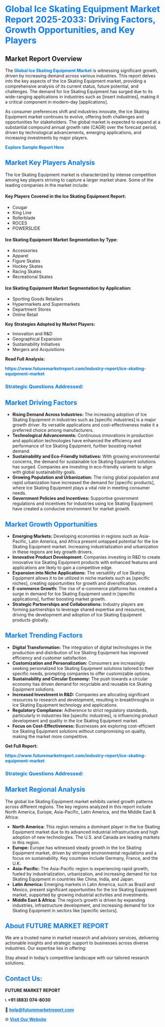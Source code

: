 <h1 style="color: #007BFF;">Global Ice Skating Equipment Market Report 2025-2033: Driving Factors, Growth Opportunities, and Key Players</h1>

<section id="overview">
<h2>Market Report Overview</h2>
<p>The <a href="https://www.futuremarketreport.com/industry-report/ice-skating-equipment-market" style="color: #007BFF; text-decoration: none;"><strong>Global Ice Skating Equipment Market</strong></a> is witnessing significant growth, driven by increasing demand across various industries. This report delves into the key aspects of the Ice Skating Equipment market, providing a comprehensive analysis of its current status, future potential, and challenges. The demand for Ice Skating Equipment has surged due to its wide-ranging applications in industries such as [insert industries], making it a critical component in modern-day [applications].</p>
<p>As consumer preferences shift and industries innovate, the Ice Skating Equipment market continues to evolve, offering both challenges and opportunities for stakeholders. The global market is expected to expand at a substantial compound annual growth rate (CAGR) over the forecast period, driven by technological advancements, emerging applications, and increasing investments by major players.</p>
</section>

<section id="overview">
<p><a href="https://www.futuremarketreport.com/request-sample/reportId=107467" style="color: #007BFF; text-decoration: none;"><strong>Explore Sample Report Here</strong></a></p>
</section>

<section id="key-players">
<h2 style="color: #007BFF;">Market Key Players Analysis</h2>
<p>The Ice Skating Equipment market is characterized by intense competition among key players striving to capture a larger market share. Some of the leading companies in the market include:</p>
<h4>Key Players Covered in the Ice Skating Equipment Report:</h4>
<ul><li>Cougar</li><li>King Line</li><li>Rollerblade</li><li>ROCES</li><li>POWERSLIDE</li></ul>
<h4>Ice Skating Equipment Market Segmentation by Type:</h4>
<ul><li>Accessories</li><li>Apparel</li><li>Figure Skates</li><li>Hockey Skates</li><li>Racing Skates</li><li>Recreational Skates</li></ul>

<h4>Ice Skating Equipment Market Segmentation by Application:</h4>
<ul><li>Sporting Goods Retailers</li><li>Hypermarkets and Supermarkets</li><li>Department Stores</li><li>Online Retail</li></ul>
<p><strong>Key Strategies Adopted by Market Players:</strong></p>
<ul>
<li>Innovation and R&D</li>
<li>Geographical Expansion</li>
<li>Sustainability Initiatives</li>
<li>Mergers and Acquisitions</li>
</ul>
</section>

<section>
<p><strong>Read Full Analysis: </strong></p><a href="https://www.futuremarketreport.com/industry-report/ice-skating-equipment-market" style="color: #007BFF; text-decoration: none;"><strong>https://www.futuremarketreport.com/industry-report/ice-skating-equipment-market</strong></a>
<h3 style="color: #007BFF;">Strategic Questions Addressed:</h3>
</section>

<section id="driving-factors">
<h2 style="color: #007BFF;">Market Driving Factors</h2>
<ul>
<li><strong>Rising Demand Across Industries:</strong> The increasing adoption of Ice Skating Equipment in industries such as [specific industries] is a major growth driver. Its versatile applications and cost-effectiveness make it a preferred choice among manufacturers.</li>
<li><strong>Technological Advancements:</strong> Continuous innovations in production and application technologies have enhanced the efficiency and performance of Ice Skating Equipment, further boosting market demand.</li>
<li><strong>Sustainability and Eco-Friendly Initiatives:</strong> With growing environmental concerns, the demand for sustainable Ice Skating Equipment solutions has surged. Companies are investing in eco-friendly variants to align with global sustainability goals.</li>
<li><strong>Growing Population and Urbanization:</strong> The rising global population and rapid urbanization have increased the demand for [specific products], where Ice Skating Equipment plays a vital role in meeting consumer needs.</li>
<li><strong>Government Policies and Incentives:</strong> Supportive government regulations and incentives for industries using Ice Skating Equipment have created a conducive environment for market growth.</li>
</ul>
</section>

<section id="growth-opportunities">
<h2 style="color: #007BFF;">Market Growth Opportunities</h2>
<ul>
<li><strong>Emerging Markets:</strong> Developing economies in regions such as Asia-Pacific, Latin America, and Africa present untapped potential for the Ice Skating Equipment market. Increasing industrialization and urbanization in these regions are key growth drivers.</li>
<li><strong>Innovative Product Development:</strong> Companies investing in R&D to create innovative Ice Skating Equipment products with enhanced features and applications are likely to gain a competitive edge.</li>
<li><strong>Expansion into Niche Applications:</strong> The versatility of Ice Skating Equipment allows it to be utilized in niche markets such as [specific niches], creating opportunities for growth and diversification.</li>
<li><strong>E-commerce Growth:</strong> The rise of e-commerce platforms has created a surge in demand for Ice Skating Equipment used in [specific applications], further boosting market growth.</li>
<li><strong>Strategic Partnerships and Collaborations:</strong> Industry players are forming partnerships to leverage shared expertise and resources, driving the development and adoption of Ice Skating Equipment products globally.</li>
</ul>
</section>

<section id="trending-factors">
<h2 style="color: #007BFF;">Market Trending Factors</h2>
<ul>
<li><strong>Digital Transformation:</strong> The integration of digital technologies in the production and distribution of Ice Skating Equipment has improved efficiency and customer satisfaction.</li>
<li><strong>Customization and Personalization:</strong> Consumers are increasingly seeking personalized Ice Skating Equipment solutions tailored to their specific needs, prompting companies to offer customizable options.</li>
<li><strong>Sustainability and Circular Economy:</strong> The push towards a circular economy has driven demand for recyclable and reusable Ice Skating Equipment solutions.</li>
<li><strong>Increased Investment in R&D:</strong> Companies are allocating significant resources to research and development, resulting in breakthroughs in Ice Skating Equipment technology and applications.</li>
<li><strong>Regulatory Compliance:</strong> Adherence to strict regulatory standards, particularly in industries like [specific industries], is influencing product development and quality in the Ice Skating Equipment market.</li>
<li><strong>Focus on Cost-Effectiveness:</strong> Businesses are exploring cost-efficient Ice Skating Equipment solutions without compromising on quality, making the market more competitive.</li>
</ul>
</section>

<section>
<p><strong>Get Full Report: </strong></p><a href="https://www.futuremarketreport.com/industry-report/ice-skating-equipment-market" style="color: #007BFF; text-decoration: none;"><strong>https://www.futuremarketreport.com/industry-report/ice-skating-equipment-market</strong></a>
<h3 style="color: #007BFF;">Strategic Questions Addressed:</h3>
</section>


<section id="regional-analysis">
<h2 style="color: #007BFF;">Market Regional Analysis</h2>
<p>The global Ice Skating Equipment market exhibits varied growth patterns across different regions. The key regions analyzed in this report include North America, Europe, Asia-Pacific, Latin America, and the Middle East & Africa:</p>
<ul>
<li><strong>North America:</strong> This region remains a dominant player in the Ice Skating Equipment market due to its advanced industrial infrastructure and high adoption of new technologies. The U.S. and Canada are leading markets in this region.</li>
<li><strong>Europe:</strong> Europe has witnessed steady growth in the Ice Skating Equipment market, driven by stringent environmental regulations and a focus on sustainability. Key countries include Germany, France, and the U.K.</li>
<li><strong>Asia-Pacific:</strong> The Asia-Pacific region is experiencing rapid growth, fueled by industrialization, urbanization, and increasing demand for Ice Skating Equipment in countries like China, India, and Japan.</li>
<li><strong>Latin America:</strong> Emerging markets in Latin America, such as Brazil and Mexico, present significant opportunities for the Ice Skating Equipment market, supported by growing industrial activities and investments.</li>
<li><strong>Middle East & Africa:</strong> The region’s growth is driven by expanding industries, infrastructure development, and increasing demand for Ice Skating Equipment in sectors like [specific sectors].</li>
</ul>
</section>

<footer>
<h2 style="color: #007BFF;">About FUTURE MARKET REPORT</h2>
<p>We are a trusted name in market research and advisory services, delivering actionable insights and strategic support to businesses across diverse industries. Our expertise lies in offering:</p>

<p>Stay ahead in today’s competitive landscape with our tailored research solutions.</p>

<h2 style="color: #007BFF;">Contact Us:</h2>
<p><strong>FUTURE MARKET REPORT</strong></p>
<p>📞 <strong>+91 (883) 074-8030</strong></p>
<p>📧 <strong><a href="mailto:help@futuremarketreport.com" style="color: #007BFF;">help@futuremarketreport.com</a></strong></p>
<p>🌐 <strong><a href="https://www.futuremarketreport.com/" style="color: #007BFF;">Visit Our Website</a></strong></p>
</footer>